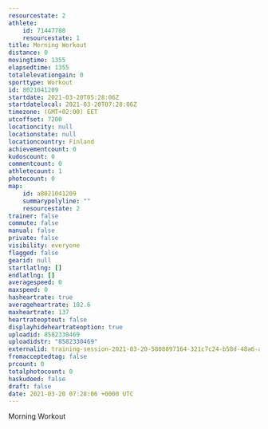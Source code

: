 ```yaml
---
resourcestate: 2
athlete:
    id: 71447788
    resourcestate: 1
title: Morning Workout
distance: 0
movingtime: 1355
elapsedtime: 1355
totalelevationgain: 0
sporttype: Workout
id: 8021041209
startdate: 2021-03-20T05:28:06Z
startdatelocal: 2021-03-20T07:28:06Z
timezone: (GMT+02:00) EET
utcoffset: 7200
locationcity: null
locationstate: null
locationcountry: Finland
achievementcount: 0
kudoscount: 0
commentcount: 0
athletecount: 1
photocount: 0
map:
    id: a8021041209
    summarypolyline: ""
    resourcestate: 2
trainer: false
commute: false
manual: false
private: false
visibility: everyone
flagged: false
gearid: null
startlatlng: []
endlatlng: []
averagespeed: 0
maxspeed: 0
hasheartrate: true
averageheartrate: 102.6
maxheartrate: 137
heartrateoptout: false
displayhideheartrateoption: true
uploadid: 8582330469
uploadidstr: "8582330469"
externalid: training-session-2021-03-20-5808897164-321c7c24-b58d-48a6-a56e-fd3ff1398fc5.fit
fromacceptedtag: false
prcount: 0
totalphotocount: 0
haskudoed: false
draft: false
date: 2021-03-20 07:28:06 +0000 UTC
---
```

Morning Workout
